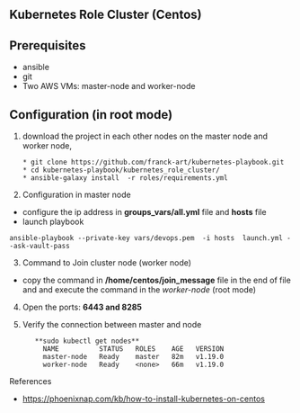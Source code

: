 Kubernetes Role Cluster (Centos)
--------------------------------

Prerequisites
-------------

* ansible
* git
* Two AWS VMs: master-node and worker-node

Configuration (in root mode)
----------------------------

1. download the project in each other nodes
   on the master node and worker node, 
   
   ```
   * git clone https://github.com/franck-art/kubernetes-playbook.git
   * cd kubernetes-playbook/kubernetes_role_cluster/
   * ansible-galaxy install  -r roles/requirements.yml
   ```

2. Configuration in master node
* configure the ip address in **groups_vars/all.yml** file and **hosts** file 
* launch playbook

` ansible-playbook --private-key vars/devops.pem  -i hosts  launch.yml --ask-vault-pass `

3. Command to Join cluster node (worker node)
* copy     the command in **/home/centos/join_message** file in the end of file and and execute the command in the *worker-node* (root mode)

4. Open the ports: **6443 and 8285**

5. Verify the connection between master and node
   
   ```
      **sudo kubectl get nodes**
        NAME          STATUS   ROLES    AGE   VERSION
        master-node   Ready    master   82m   v1.19.0
        worker-node   Ready    <none>   66m   v1.19.0
   ```

References

* https://phoenixnap.com/kb/how-to-install-kubernetes-on-centos
